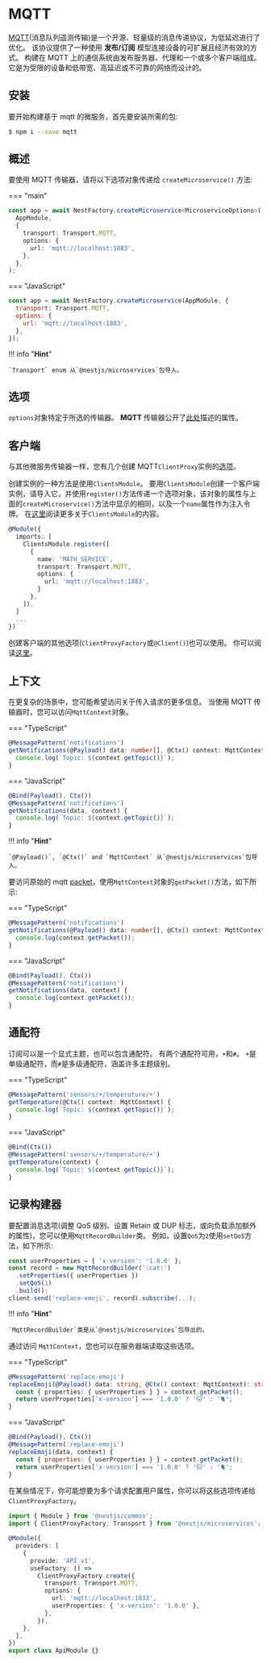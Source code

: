 # MQTT

[MQTT](https://mqtt.org/)(消息队列遥测传输)是一个开源、轻量级的消息传递协议，为低延迟进行了优化。
该协议提供了一种使用 **发布/订阅** 模型连接设备的可扩展且经济有效的方式。
构建在 MQTT 上的通信系统由发布服务器、代理和一个或多个客户端组成。
它是为受限的设备和低带宽、高延迟或不可靠的网络而设计的。

## 安装

要开始构建基于 mqtt 的微服务，首先要安装所需的包:

```bash
$ npm i --save mqtt
```

## 概述

要使用 MQTT 传输器，请将以下选项对象传递给 `createMicroservice()` 方法:

=== "main"

```ts
const app = await NestFactory.createMicroservice<MicroserviceOptions>(
  AppModule,
  {
    transport: Transport.MQTT,
    options: {
      url: 'mqtt://localhost:1883',
    },
  },
);
```

=== "JavaScript"

```js
const app = await NestFactory.createMicroservice(AppModule, {
  transport: Transport.MQTT,
  options: {
    url: 'mqtt://localhost:1883',
  },
});
```

!!! info "**Hint**"

    `Transport` enum 从`@nestjs/microservices`包导入。

## 选项

`options`对象特定于所选的传输器。
**MQTT** 传输器公开了[此处](https://github.com/mqttjs/MQTT.js/#mqttclientstreambuilder-options)描述的属性。

## 客户端

与其他微服务传输器一样，您有几个创建 MQTT`ClientProxy`实例的[选项](https://docs.nestjs.com/microservices/basics#client)。

创建实例的一种方法是使用`ClientsModule`。
要用`ClientsModule`创建一个客户端实例，请导入它，并使用`register()`方法传递一个选项对象，该对象的属性与上面的`createMicroservice()`方法中显示的相同，以及一个`name`属性作为注入令牌。
在[这里](https://docs.nestjs.com/microservices/basics#client)阅读更多关于`ClientsModule`的内容。

```typescript
@Module({
  imports: [
    ClientsModule.register([
      {
        name: 'MATH_SERVICE',
        transport: Transport.MQTT,
        options: {
          url: 'mqtt://localhost:1883',
        }
      },
    ]),
  ]
  ...
})
```

创建客户端的其他选项(`ClientProxyFactory`或`@Client()`)也可以使用。
你可以阅读[这里](https://docs.nestjs.com/microservices/basics#client)。

## 上下文

在更复杂的场景中，您可能希望访问关于传入请求的更多信息。
当使用 MQTT 传输器时，您可以访问`MqttContext`对象。

=== "TypeScript"

```ts
@MessagePattern('notifications')
getNotifications(@Payload() data: number[], @Ctx() context: MqttContext) {
  console.log(`Topic: ${context.getTopic()}`);
}
```

=== "JavaScript"

```js
@Bind(Payload(), Ctx())
@MessagePattern('notifications')
getNotifications(data, context) {
  console.log(`Topic: ${context.getTopic()}`);
}
```

!!! info "**Hint**"

    `@Payload()`, `@Ctx()` and `MqttContext` 从`@nestjs/microservices`包导入。

要访问原始的 mqtt [packet](https://github.com/mqttjs/mqtt-packet)，使用`MqttContext`对象的`getPacket()`方法，如下所示:

=== "TypeScript"

```ts
@MessagePattern('notifications')
getNotifications(@Payload() data: number[], @Ctx() context: MqttContext) {
  console.log(context.getPacket());
}
```

=== "JavaScript"

```js
@Bind(Payload(), Ctx())
@MessagePattern('notifications')
getNotifications(data, context) {
  console.log(context.getPacket());
}
```

## 通配符

订阅可以是一个显式主题，也可以包含通配符。
有两个通配符可用，`+`和`#`。
`+`是单级通配符，而`#`是多级通配符，涵盖许多主题级别。

=== "TypeScript"

```ts
@MessagePattern('sensors/+/temperature/+')
getTemperature(@Ctx() context: MqttContext) {
  console.log(`Topic: ${context.getTopic()}`);
}
```

=== "JavaScript"

```js
@Bind(Ctx())
@MessagePattern('sensors/+/temperature/+')
getTemperature(context) {
  console.log(`Topic: ${context.getTopic()}`);
}
```

## 记录构建器

要配置消息选项(调整 QoS 级别、设置 Retain 或 DUP 标志，或向负载添加额外的属性)，您可以使用`MqttRecordBuilder`类。
例如，设置`QoS`为`2`使用`setQoS`方法，如下所示:

```typescript
const userProperties = { 'x-version': '1.0.0' };
const record = new MqttRecordBuilder(':cat:')
  .setProperties({ userProperties })
  .setQoS(1)
  .build();
client.send('replace-emoji', record).subscribe(...);
```

!!! info "**Hint**"

    `MqttRecordBuilder`类是从`@nestjs/microservices`包导出的。

通过访问 `MqttContext`，您也可以在服务器端读取这些选项。

=== "TypeScript"

```ts
@MessagePattern('replace-emoji')
replaceEmoji(@Payload() data: string, @Ctx() context: MqttContext): string {
  const { properties: { userProperties } } = context.getPacket();
  return userProperties['x-version'] === '1.0.0' ? '🐱' : '🐈';
}
```

=== "JavaScript"

```js
@Bind(Payload(), Ctx())
@MessagePattern('replace-emoji')
replaceEmoji(data, context) {
  const { properties: { userProperties } } = context.getPacket();
  return userProperties['x-version'] === '1.0.0' ? '🐱' : '🐈';
}
```

在某些情况下，你可能想要为多个请求配置用户属性，你可以将这些选项传递给`ClientProxyFactory`。

```typescript
import { Module } from '@nestjs/common';
import { ClientProxyFactory, Transport } from '@nestjs/microservices';

@Module({
  providers: [
    {
      provide: 'API_v1',
      useFactory: () =>
        ClientProxyFactory.create({
          transport: Transport.MQTT,
          options: {
            url: 'mqtt://localhost:1833',
            userProperties: { 'x-version': '1.0.0' },
          },
        }),
    },
  ],
})
export class ApiModule {}
```
